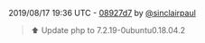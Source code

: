 2019/08/17 19:36 UTC - [08927d7](https://github.com/hassio-addons/addon-firefly-iii/commit/08927d715e68211b35e79e99e39c3b70ecf65669) by [@sinclairpaul](https://github.com/sinclairpaul)
> ⬆ Update php to 7.2.19-0ubuntu0.18.04.2 

